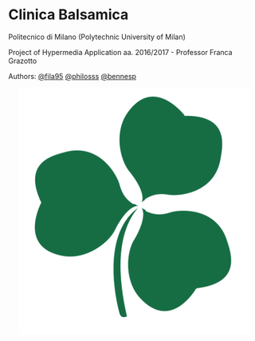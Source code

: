 # Clinica Balsamica
Politecnico di Milano (Polytechnic University of Milan)

Project of Hypermedia Application aa. 2016/2017 - Professor Franca Grazotto

Authors: [@fila95](https://github.com/fila95)  [@philosss](https://github.com/philosss) [@bennesp](https://github.com/bennesp)

<p align="center">
  <img width="460" src="https://github.com/philosss/clinica-balsamica/blob/master/logo.png">
</p>


